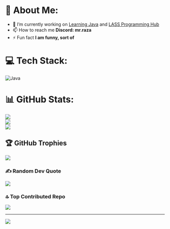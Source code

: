 # 💫 About Me:
- 🔭 I’m currently working on [Learning Java](https://github.com/Shayan-Mazahir/Java-Learning) and [LASS Programming Hub](https://github.com/Louise-Arbor-SS-Programming-Hub/Back-end)<br>
- 📫 How to reach me **Discord: mr.raza**<br>
- ⚡ Fun fact **I am funny, sort of**<br>


# 💻 Tech Stack:
![Java](https://img.shields.io/badge/java-%23ED8B00.svg?style=plastic&logo=openjdk&logoColor=white)
# 📊 GitHub Stats:
![](https://github-readme-stats.vercel.app/api?username=Shayan-Mazahir&theme=dark&hide_border=false&include_all_commits=true&count_private=false)<br/>
![](https://github-readme-streak-stats.herokuapp.com/?user=Shayan-Mazahir&theme=dark&hide_border=false)<br/>
![](https://github-readme-stats.vercel.app/api/top-langs/?username=Shayan-Mazahir&theme=dark&hide_border=false&include_all_commits=true&count_private=false&layout=compact)

## 🏆 GitHub Trophies
![](https://github-profile-trophy.vercel.app/?username=Shayan-Mazahir&theme=radical&no-frame=false&no-bg=true&margin-w=4)

### ✍️ Random Dev Quote
![](https://quotes-github-readme.vercel.app/api?type=horizontal&theme=radical)

### 🔝 Top Contributed Repo
![](https://github-contributor-stats.vercel.app/api?username=Shayan-Mazahir&limit=5&theme=dark&combine_all_yearly_contributions=true)

---
[![](https://visitcount.itsvg.in/api?id=Shayan-Mazahir&icon=10&color=0)](https://visitcount.itsvg.in)

<!-- Proudly created with GPRM ( https://gprm.itsvg.in ) -->

